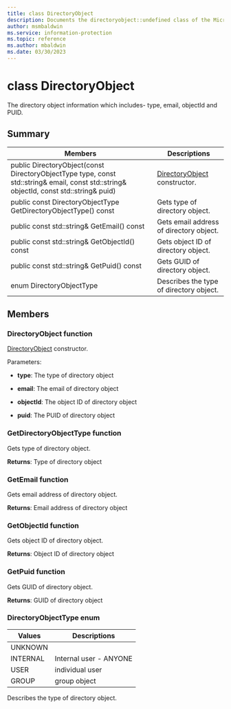 ```yaml
---
title: class DirectoryObject 
description: Documents the directoryobject::undefined class of the Microsoft Information Protection (MIP) SDK.
author: msmbaldwin
ms.service: information-protection
ms.topic: reference
ms.author: mbaldwin
ms.date: 03/30/2023
---
```


# class DirectoryObject 
The directory object information which includes- type, email, objectId and PUID.
  
## Summary
 Members                        | Descriptions                                
--------------------------------|---------------------------------------------
public DirectoryObject(const DirectoryObjectType type, const std::string& email, const std::string& objectId, const std::string& puid)  |  [DirectoryObject](#class_directory_object) constructor.
public const DirectoryObjectType GetDirectoryObjectType() const  |  Gets type of directory object.
public const std::string& GetEmail() const  |  Gets email address of directory object.
public const std::string& GetObjectId() const  |  Gets object ID of directory object.
public const std::string& GetPuid() const  |  Gets GUID of directory object.
enum DirectoryObjectType  |  Describes the type of directory object.
  
## Members
  
### DirectoryObject function
[DirectoryObject](undefined) constructor.

Parameters:  
* **type**: The type of directory object 


* **email**: The email of directory object 


* **objectId**: The object ID of directory object 


* **puid**: The PUID of directory object


  
### GetDirectoryObjectType function
Gets type of directory object.

  
**Returns**: Type of directory object
  
### GetEmail function
Gets email address of directory object.

  
**Returns**: Email address of directory object
  
### GetObjectId function
Gets object ID of directory object.

  
**Returns**: Object ID of directory object
  
### GetPuid function
Gets GUID of directory object.

  
**Returns**: GUID of directory object
  
### DirectoryObjectType enum
 Values                         | Descriptions                                
--------------------------------|---------------------------------------------
UNKNOWN            | 
INTERNAL            | Internal user - ANYONE
USER            | individual user
GROUP            | group object
Describes the type of directory object.